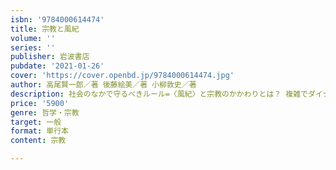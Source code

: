 ```yaml
---
isbn: '9784000614474'
title: 宗教と風紀
volume: ''
series: ''
publisher: 岩波書店
pubdate: '2021-01-26'
cover: 'https://cover.openbd.jp/9784000614474.jpg'
author: 高尾賢一郎／著 後藤絵美／著 小柳敦史／著
description: 社会のなかで守るべきルール=〈風紀〉と宗教のかかわりとは？ 複雑でダイナミックな動態を読み解く。
price: '5900'
genre: 哲学・宗教
target: 一般
format: 単行本
content: 宗教

---
```

